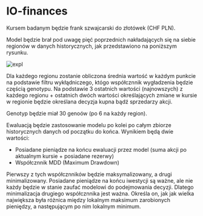 # IO-finances

Kursem badanym będzie frank szwajcarski do złotówek (CHF PLN).

Model będzie brał pod uwagę pięć poprzednich nakładających się na siebie regionów w danych historycznych, jak przedstawiono na poniższym rysunku.

![expl](https://github.com/Bartosz-Z/IO-finances/assets/48770711/1fde8e97-adcf-443d-a67b-8a4481638d14)

Dla każdego regionu zostanie obliczona średnia wartość w każdym punkcie na podstawie filtru wykłądniczego, któgo współcznnik wygładzenia będzie częścią genotypu.
Na podstawie 3 ostatnich wartości (najnowszych) z każdego regionu + ostatnich dwóch wartości określających zmiane w kursie w regionie będzie określana decyzja kupna bądź sprzedarzy akcji.

Genotyp będzie miał 30 genoów (po 6 na każdy region).

Ewaluacją będzie zastosowanie modelu po kolei po całym zbiorze historycznych danych od początku do końca.
Wynikiem będą dwie wartości:
- Posiadane pieniądze na końcu ewaluacji przez model (suma akcji po aktualnym kursie + posiadane rezerwy)
- Współcznnik MDD (Maximum Drawdown)

Pierwszy z tych współcznników  będzie maksymalizowany, a drugi minimalizowany.
Posiadane pieniądze na końcu iwestycji są ważne, ale nie każdy będzie w stanie zaufać modelowi do podejmowania decyzji.
Dlatego minimalizacja drugiego współcznnika jest ważna. Określa on, jak jak wielka największa była różnica między lokalnym maksimum zarobionych pieniędzy, a następującym po nim lokalnym minimum.
